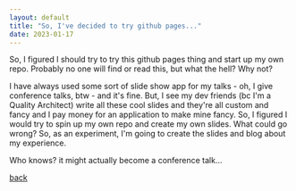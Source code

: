 ```yaml
---
layout: default
title: "So, I've decided to try github pages..."
date: 2023-01-17
---
```


So, I figured I should try to try this github pages thing and start up my own repo.  Probably no one will find or read this, but what the hell?  Why not?

I have always used some sort of slide show app for my talks - oh, I give conference talks, btw - and it's fine.  But, I see my dev friends (bc I'm a Quality Architect) write all these cool slides and they're all custom and fancy and I pay money for an application to make mine fancy.  So, I figured I would try to spin up my own repo and create my own slides.  What could go wrong?  So, as an experiment, I'm going to create the slides and blog about my experience.

Who knows?  it might actually become a conference talk...



[back](/)

